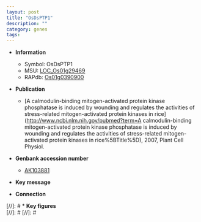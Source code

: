 ```yaml
---
layout: post
title: "OsDsPTP1"
description: ""
category: genes
tags: 
---
```


* **Information**  
    + Symbol: OsDsPTP1  
    + MSU: [LOC_Os01g29469](http://rice.plantbiology.msu.edu/cgi-bin/ORF_infopage.cgi?orf=LOC_Os01g29469)  
    + RAPdb: [Os01g0390900](http://rapdb.dna.affrc.go.jp/viewer/gbrowse_details/irgsp1?name=Os01g0390900)  

* **Publication**  
    + [A calmodulin-binding mitogen-activated protein kinase phosphatase is induced by wounding and regulates the activities of stress-related mitogen-activated protein kinases in rice](http://www.ncbi.nlm.nih.gov/pubmed?term=A calmodulin-binding mitogen-activated protein kinase phosphatase is induced by wounding and regulates the activities of stress-related mitogen-activated protein kinases in rice%5BTitle%5D), 2007, Plant Cell Physiol.

* **Genbank accession number**  
    + [AK103881](http://www.ncbi.nlm.nih.gov/nuccore/AK103881)

* **Key message**  

* **Connection**  

[//]: # * **Key figures**  
[//]: # 
[//]: # 
